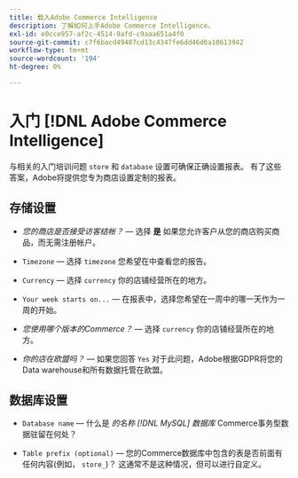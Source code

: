 ```yaml
---
title: 载入Adobe Commerce Intelligence
description: 了解如何上手Adobe Commerce Intelligence。
exl-id: e0cce957-af2c-4514-9afd-c9aaa651a4f0
source-git-commit: c7f6bacd49487cd13c4347fe6dd46d6a10613942
workflow-type: tm+mt
source-wordcount: '194'
ht-degree: 0%

---
```


# 入门 [!DNL Adobe Commerce Intelligence]

与相关的入门培训问题 `store` 和 `database` 设置可确保正确设置报表。 有了这些答案，Adobe将提供您专为商店设置定制的报表。

## 存储设置

- *您的商店是否接受访客结帐？*  — 选择 **是** 如果您允许客户从您的商店购买商品，而无需注册帐户。

- `Timezone`  — 选择 `timezone` 您希望在中查看您的报告。

- `Currency`  — 选择 `currency` 你的店铺经营所在的地方。

- `Your week starts on...`  — 在报表中，选择您希望在一周中的哪一天作为一周的开始。

- *您使用哪个版本的Commerce？*  — 选择 `currency` 你的店铺经营所在的地方。

- *你的店在欧盟吗？*  — 如果您回答 `Yes` 对于此问题，Adobe根据GDPR将您的Data warehouse和所有数据托管在欧盟。

## 数据库设置

- `Database name`  — 什么是 *的名称 [!DNL MySQL] 数据库* Commerce事务型数据驻留在何处？

- `Table prefix (optional)`  — 您的Commerce数据库中包含的表是否前面有任何内容(例如， `store_`)？ 这通常不是这种情况，但可以进行自定义。

